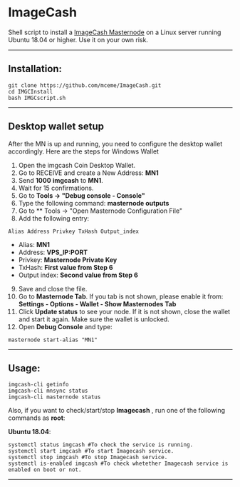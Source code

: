 # ImageCash
Shell script to install a [ImageCash Masternode](https://www.imgcash.imagehosty.com/) on a Linux server running Ubuntu 18.04 or higher. Use it on your own risk.

***
## Installation:
```
git clone https://github.com/mceme/ImageCash.git
cd IMGCInstall
bash IMGCscript.sh
```
***

## Desktop wallet setup

After the MN is up and running, you need to configure the desktop wallet accordingly. Here are the steps for Windows Wallet
1. Open the imgcash Coin Desktop Wallet.
2. Go to RECEIVE and create a New Address: **MN1**
3. Send **1000** **imgcash** to **MN1**.
4. Wait for 15 confirmations.
5. Go to **Tools -> "Debug console - Console"**
6. Type the following command: **masternode outputs**
7. Go to  ** Tools -> "Open Masternode Configuration File"
8. Add the following entry:
```
Alias Address Privkey TxHash Output_index
```
* Alias: **MN1**
* Address: **VPS_IP:PORT**
* Privkey: **Masternode Private Key**
* TxHash: **First value from Step 6**
* Output index:  **Second value from Step 6**
9. Save and close the file.
10. Go to **Masternode Tab**. If you tab is not shown, please enable it from: **Settings - Options - Wallet - Show Masternodes Tab**
11. Click **Update status** to see your node. If it is not shown, close the wallet and start it again. Make sure the wallet is unlocked.
12. Open **Debug Console** and type:
```
masternode start-alias "MN1"
```
***

## Usage:
```
imgcash-cli getinfo
imgcash-cli mnsync status
imgcash-cli masternode status
```
Also, if you want to check/start/stop **Imagecash** , run one of the following commands as **root**:

**Ubuntu 18.04**:
```
systemctl status imgcash #To check the service is running.
systemctl start imgcash #To start Imagecash service.
systemctl stop imgcash #To stop Imagecash service.
systemctl is-enabled imgcash #To check whetether Imagecash service is enabled on boot or not.
```
***
